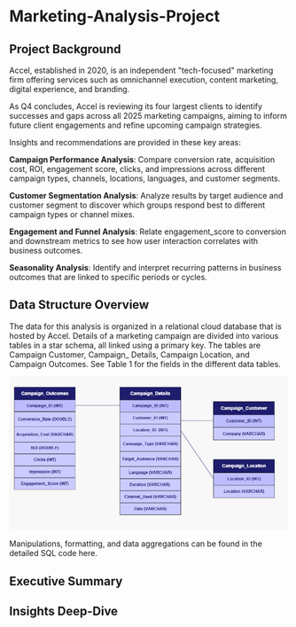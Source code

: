 # Marketing-Analysis-Project

## Project Background 
Accel, established in 2020, is an independent "tech-focused" marketing firm offering services such as omnichannel execution, content marketing, digital experience, and branding.

As Q4 concludes, Accel is reviewing its four largest clients to identify successes and gaps across all 2025 marketing campaigns, aiming to inform future client engagements and refine upcoming campaign strategies.

Insights and recommendations are provided in these key areas:

**Campaign Performance Analysis**: Compare conversion rate, acquisition cost, ROI, engagement score, clicks, and impressions across different campaign types, channels, locations, languages, and customer segments.

**Customer Segmentation Analysis**: Analyze results by target audience and customer segment to discover which groups respond best to different campaign types or channel mixes.

**Engagement and Funnel Analysis**: Relate engagement_score to conversion and downstream metrics to see how user interaction correlates with business outcomes.

**Seasonality Analysis**: Identify and interpret recurring patterns in business outcomes that are linked to specific periods or cycles.

## Data Structure Overview

The data for this analysis is organized in a relational cloud database that is hosted by Accel. Details of a marketing campaign are divided into various tables in a star schema, all linked using a primary key. The tables are Campaign Customer, Campaign_ Details, Campaign Location, and Campaign Outcomes. See Table 1 for the fields in the different data tables. 

![Data_Structure_Table](Marketing_Project_Data_Structure.png)

Manipulations, formatting, and data aggregations can be found in the detailed SQL code here.

## Executive Summary

## Insights Deep-Dive

